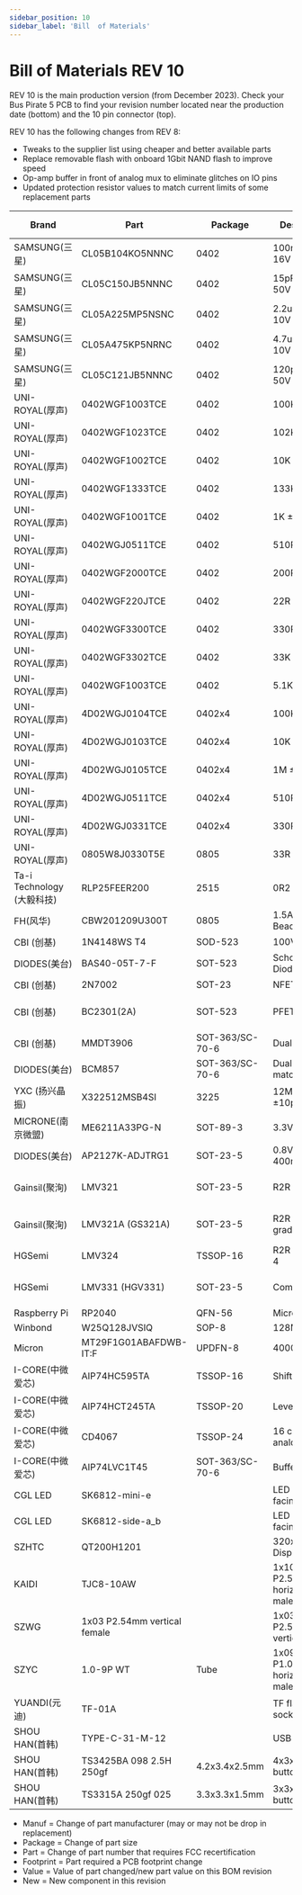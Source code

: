 ```yaml
---
sidebar_position: 10
sidebar_label: 'Bill  of Materials'
---
```


# Bill of Materials REV 10

REV 10 is the main production version (from December 2023). Check your Bus Pirate 5 PCB to find your revision number located near the production date (bottom) and the 10 pin connector (top). 

REV 10 has the following changes from REV 8:
- Tweaks to the supplier list using cheaper and better available parts
- Replace removable flash with onboard 1Gbit NAND flash to improve speed
- Op-amp buffer in front of analog mux to eliminate glitches on IO pins
- Updated protection resistor values to match current limits of some replacement parts

| Brand | Part | Package | Description| Reel Quantity | Supplier |Changes|
|-|-|-|-|-|-|-|
| SAMSUNG(三星) | CL05B104KO5NNNC| 0402| 100nF ±10% 16V | 10000 |SZRCD|
| SAMSUNG(三星) | CL05C150JB5NNNC| 0402| 15pF ±5% 50V | 10000 |SZRCD|
| SAMSUNG(三星) | CL05A225MP5NSNC| 0402| 2.2uF ±20% 10V | 10000 |SZRCD|
| SAMSUNG(三星) | CL05A475KP5NRNC| 0402| 4.7uF ±10% 10V | 10000 |SZRCD|
| SAMSUNG(三星) | CL05C121JB5NNNC| 0402| 120pF ±5% 50V | 10000 |SZRCD|
| UNI-ROYAL(厚声) | 0402WGF1003TCE | 0402| 100K ±1% | 10000 |SZRCD|
| UNI-ROYAL(厚声) | 0402WGF1023TCE | 0402| 102K ±1% | 10000 |SZRCD|
| UNI-ROYAL(厚声) | 0402WGF1002TCE | 0402| 10K ±1%| 10000 |SZRCD|
| UNI-ROYAL(厚声) | 0402WGF1333TCE | 0402| 133K ±1% | 10000 |SZRCD|
| UNI-ROYAL(厚声) | 0402WGF1001TCE | 0402| 1K ±1% | 10000 |SZRCD|
| UNI-ROYAL(厚声) | 0402WGJ0511TCE | 0402| 510R ±1% | 10000 |SZRCD|Value|
| UNI-ROYAL(厚声) | 0402WGF2000TCE | 0402| 200R ±1% | 10000 |SZRCD|
| UNI-ROYAL(厚声) | 0402WGF220JTCE | 0402| 22R ±1%| 10000 |SZRCD|
| UNI-ROYAL(厚声) | 0402WGF3300TCE | 0402| 330R ±1% | 10000 |SZRCD|
| UNI-ROYAL(厚声) | 0402WGF3302TCE | 0402| 33K ±1%| 10000 |SZRCD|
| UNI-ROYAL(厚声) | 0402WGF1003TCE | 0402| 5.1K ±1% | 10000 |SZRCD|
| UNI-ROYAL(厚声) | 4D02WGJ0104TCE | 0402x4| 100K ±5% | 10000 |SZRCD|
| UNI-ROYAL(厚声) | 4D02WGJ0103TCE | 0402x4| 10K ±5%| 10000 |SZRCD|
| UNI-ROYAL(厚声) | 4D02WGJ0105TCE | 0402x4| 1M ±5% | 10000 |SZRCD|
| UNI-ROYAL(厚声) | 4D02WGJ0511TCE | 0402x4| 510R ±5%| 10000 |SZRCD|Value|
| UNI-ROYAL(厚声) | 4D02WGJ0331TCE | 0402x4| 330R ±5% | 10000 |SZRCD|
| UNI-ROYAL(厚声) | 0805W8J0330T5E | 0805| 33R ±5%| 5000|SZRCD|
| Ta-i Technology (大毅科技)| RLP25FEER200 | 2515| 0R2 ±1% 2W | 4000|SZRCD|
| FH(风华)  | CBW201209U300T | 0805| 1.5A Ferrite Bead| 4000|SZLCSC|Part, Manuf|
| CBI (创基)| 1N4148WS T4| SOD-523 | 100V 150mA | 3000|CBI (创基)|Package|
| DIODES(美台)| BAS40-05T-7-F|SOT-523|Schottky Diode x 2| 3000|SZLCSC|New|
| CBI (创基)| 2N7002| SOT-23|NFET| 3000|CBI (创基)|
| CBI (创基)| BC2301(2A) | SOT-523|PFET| 3000|CBI (创基)|Part, Package, Manuf|
| CBI (创基)| MMDT3906| SOT-363/SC-70-6 |Dual PNP| 3000|CBI (创基)|
| DIODES(美台)| BCM857| SOT-363/SC-70-6 |Dual PNP matched pair| 3000|SZLCSC|
| YXC (扬兴晶振) | X322512MSB4SI| 3225| 12MHz ±10ppm 20pF| 3000|Navia|
| MICRONE(南京微盟) | ME6211A33PG-N | SOT-89-3|3.3V VREG| 1000|Navia|
| DIODES(美台)| AP2127K-ADJTRG1| SOT-23-5|0.8V-5.5V 400mA VREG| 3000|Navia|
| Gainsil(聚洵) | LMV321 | SOT-23-5|R2R op-amp| 3000|SZLCSC|Part, Footprint, Manuf|
| Gainsil(聚洵) | LMV321A (GS321A) | SOT-23-5|R2R op-amp A grade| 3000|SZLCSC|Part, Footprint, Manuf|
| HGSemi | LMV324 | TSSOP-16 |R2R op-amp x 4| 3000|SZLCSC|New|
| HGSemi | LMV331 (HGV331) | SOT-23-5|Comparator| 3000|SZLCSC|Part, Footprint, Manuf|
| Raspberry Pi| RP2040| QFN-56|Microcontroller|500|SZLCSC|
| Winbond | W25Q128JVSIQ| SOP-8 |128Mbit Flash|2000|SZLCSC|
| Micron | MT29F1G01ABAFDWB-IT:F|UPDFN-8|4000|SZLCSC?|New|
| I-CORE(中微爱芯) | AIP74HC595TA | TSSOP-16|Shift register| 2500|DXZH|Manuf|
| I-CORE(中微爱芯) | AIP74HCT245TA| TSSOP-20|Level shifter|2500|DXZH|Manuf|
| I-CORE(中微爱芯) | CD4067| TSSOP-24|16 channel analog mux| 2500|DXZH|Manuf, Part|
| I-CORE(中微爱芯) | AIP74LVC1T45| SOT-363/SC-70-6 |Buffer| 3000|DXZH|Manuf|
| CGL LED | SK6812-mini-e | |LED down facing|2000|CGL LED|
| CGL LED | SK6812-side-a_b | |LED side facing|2000|CGL LED|
| SZHTC | QT200H1201| |320x240 Display| |SZHTC|
| KAIDI |TJC8-10AW| | 1x10 P2.54mm horizontal male|1000|KAIDI|
| SZWG |1x03 P2.54mm vertical female| | 1x03 P2.54mm vertical female| |SZWG|
| SZYC | 1.0-9P WT|Tube|1x09 P1.00mm horizontal male| |SZYC|
| YUANDI(元迪) |TF-01A| |TF flash card socket|1000|YUANDI(元迪)|
| SHOU HAN(首韩) | TYPE-C-31-M-12| |USB C 16P|1000|SHOU HAN(首韩)|
| SHOU HAN(首韩) | TS3425BA 098 2.5H 250gf|4.2x3.4x2.5mm|4x3x2.5H button 250gf|3000|SHOU HAN(首韩)|
| SHOU HAN(首韩) | TS3315A 250gf 025 |3.3x3.3x1.5mm|3x3x2.5H button 250gf|4000|SHOU HAN(首韩)|


- Manuf = Change of part manufacturer (may or may not be drop in replacement)
- Package = Change of part size
- Part = Change of part number that requires FCC recertification
- Footprint = Part required a PCB footprint change
- Value = Value of part changed/new part value on this BOM revision
- New = New component in this revision
